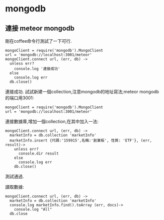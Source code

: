 # mongodb

## 連接 meteor mongodb
剛在coffee命令行測試了一下可行.

    mongoClient = require('mongodb').MongoClient
    url = 'mongodb://localhost:3001/meteor'
    mongoClient.connect url, (err, db) ->
      unless err?
        console.log '連接成功'
      else
        console.log err
      db.close()

連接成功.
試試新建一個collection,注意mongodb的地址寫法;meteor mongodb的端口用3001:

    mongoClient = require('mongodb').MongoClient
    url = 'mongodb://localhost:3001/meteor'

連接數據庫,增加一個collection,在其中加入一法:

    mongoClient.connect url, (err, db) ->
      marketInfo = db.collection 'marketInfo'
      marketInfo.insert {代碼:'159915',名稱:'創業板', 性質: 'ETF'}, (err, result)->
        unless err?
          console.dir result
        else
          console.log err
        db.close()

測試通過.

讀取數據:

    mongoClient.connect url, (err, db) ->
      marketInfo = db.collection 'marketInfo'
      console.log marketInfo.find().toArray (err, docs)->
        console.log "All"
      db.close
